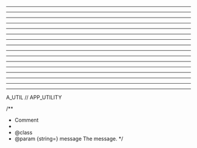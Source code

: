 


-------------------------------------------------



-------------------------------------------------



-------------------------------------------------



-------------------------------------------------



-------------------------------------------------



-------------------------------------------------



-------------------------------------------------



-------------------------------------------------



-------------------------------------------------



-------------------------------------------------



-------------------------------------------------



-------------------------------------------------



-------------------------------------------------



-------------------------------------------------



-------------------------------------------------



-------------------------------------------------

A_UTIL		// APP_UTILITY

/**
 * Comment
 *
 * @class
 * @param {string=} message The message.
 */
